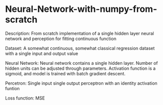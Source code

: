 # Neural-Network-with-numpy-from-scratch
Description: From scratch implementation of a single hidden layer neural network and perception for fitting continuous function

Dataset: A somewhat continuous, somewhat classical regression dataset with a single input and output value

Neural Network: Neural network contains a single hidden layer. Number of hidden units can be adjusted through parameters. Activation function is a  sigmoid, and model is trained with batch gradient descent.

Percetron: Single input single output perceptron with an identity activation funtion

Loss function: MSE
